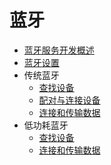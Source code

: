 # 蓝牙<!--bluetooth-->

<!--Kit: Connectivity Kit-->
<!--Subsystem: Communication-->
<!--Owner: @enjoy_sunshine-->
<!--Designer: @chengguohong; @tangjia15-->
<!--Tester: @wangfeng517-->
<!--Adviser: @zhang_yixin13-->

- [蓝牙服务开发概述](bluetooth-overview.md)
- [蓝牙设置](br-development-guide.md)
- 传统蓝牙
  - [查找设备](br-discovery-development-guide.md)
  - [配对与连接设备](br-pair-device-development-guide.md)
  - [连接和传输数据](spp-development-guide.md)
- 低功耗蓝牙
  - [查找设备](ble-development-guide.md)
  - [连接和传输数据](gatt-development-guide.md)
